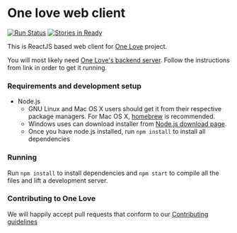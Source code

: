 One love web client
===================

[![Run Status](https://api.shippable.com/projects/5435679e7a7fb11eaa64b69e/badge?branch=master)](https://app.shippable.com/projects/5435679e7a7fb11eaa64b69e)
[![Stories in Ready](https://badge.waffle.io/one-love/frontend.png?label=ready&title=Ready)](https://waffle.io/one-love/frontend)

This is ReactJS based web client for [One Love](https://one-love.github.io) project.

You will most likely need [One Love's backend server](https://github.com/one-love/backend).
Follow the instructions from link in order to get it running.

### Requirements and development setup

- Node.js
    - GNU Linux and Mac OS X users should get it from their respective package managers.
    For Mac OS X, [homebrew](brew.sh) is recommended.
    - Windows uses can download installer from [Node.js download page](http://nodejs.org/download/).
    - Once you have node.js installed, run `npm install` to install all dependencies

### Running

Run `npm install` to install dependencies and `npm start` to compile all the
files and lift a development server.

### Contributing to One Love

We will happily accept pull requests that conform to our [Contributing guidelines](CONTRIBUTING.md)
